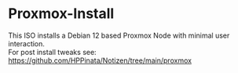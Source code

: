 # Proxmox-Install

This ISO installs a Debian 12 based Proxmox Node with minimal user interaction.  
For post install tweaks see: https://github.com/HPPinata/Notizen/tree/main/proxmox
